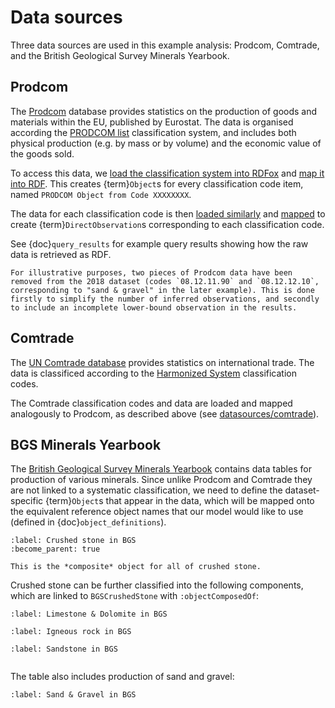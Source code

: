 # Data sources

Three data sources are used in this example analysis: Prodcom, Comtrade, and the British Geological Survey Minerals Yearbook.

## Prodcom
    
The [Prodcom](https://ec.europa.eu/eurostat/web/prodcom) database provides statistics on the production of goods and materials within the EU, published by Eurostat. The data is organised according the [PRODCOM list](https://ec.europa.eu/eurostat/ramon/nomenclatures/index.cfm?TargetUrl=LST_NOM&StrGroupCode=CLASSIFIC&StrLanguageCode=EN&IntFamilyCode=&TxtSearch=prodcom&IntCurrentPage=1) classification system, and includes both physical production (e.g. by mass or by volume) and the economic value of the goods sold.

To access this data, we [load the classification system into RDFox](https://github.com/ukfires/probs-ontology-example/blob/master/datasources/prodcom/load_data.rdfox#L1-L79) and [map it into RDF](https://github.com/ukfires/probs-ontology-example/blob/master/datasources/prodcom/map.dlog). This creates {term}`Object`s for every classification code item, named `PRODCOM Object from Code XXXXXXXX`.

The data for each classification code is then [loaded similarly](https://github.com/ukfires/probs-ontology-example/blob/master/datasources/prodcom/load_data.rdfox#L81-L154) and [mapped](https://github.com/ukfires/probs-ontology-example/blob/master/datasources/prodcom/map.dlog) to create {term}`DirectObservation`s corresponding to each classification code.

See {doc}`query_results` for example query results showing how the raw data is retrieved as RDF.

```{note}
For illustrative purposes, two pieces of Prodcom data have been removed from the 2018 dataset (codes `08.12.11.90` and `08.12.12.10`, corresponding to "sand & gravel" in the later example). This is done firstly to simplify the number of inferred observations, and secondly to include an incomplete lower-bound observation in the results.
```

## Comtrade

The [UN Comtrade database](https://comtrade.un.org) provides statistics on international trade. The data is classificed according to the [Harmonized System](https://unstats.un.org/unsd/tradekb/Knowledgebase/50018/Harmonized-Commodity-Description-and-Coding-Systems-HS) classification codes.

The Comtrade classification codes and data are loaded and mapped analogously to Prodcom, as described above (see [datasources/comtrade](https://github.com/ukfires/probs-ontology-example/tree/master/datasources/comtrade)).

## BGS Minerals Yearbook

The [British Geological Survey Minerals Yearbook](https://www2.bgs.ac.uk/mineralsuk/download/ukmy/UKMY2015.pdf) contains data tables for production of various minerals. Since unlike Prodcom and Comtrade they are not linked to a systematic classification, we need to define the dataset-specific {term}`Object`s that appear in the data, which will be mapped onto the equivalent reference object names that our model would like to use (defined in {doc}`object_definitions`).

```{system:object} BGSCrushedStone
:label: Crushed stone in BGS
:become_parent: true

This is the *composite* object for all of crushed stone.
```

Crushed stone can be further classified into the following components, which are linked to `BGSCrushedStone` with `:objectComposedOf`:

```{system:object} BGSLimestoneAndDolomite
:label: Limestone & Dolomite in BGS
```

```{system:object} BGSIgneousRock
:label: Igneous rock in BGS
```

```{system:object} BGSSandstone
:label: Sandstone in BGS
```

```{end-sub-objects}
```

The table also includes production of sand and gravel:

```{system:object} BGSSandAndGravel
:label: Sand & Gravel in BGS
```
